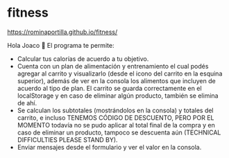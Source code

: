 # fitness
https://rominaportilla.github.io/fitness/

Hola Joaco 👋
El programa te permite:

- Calcular tus calorías de acuerdo a tu objetivo.
- Cuenta con un plan de alimentación y entrenamiento el cual podés agregar al carrito y visualizarlo (desde el icono del carrito en la esquina superior), además de ver en la consola los alimentos que incluyen de acuerdo al tipo de plan. El carrito se guarda correctamente en el localStorage y en caso de eliminar algún producto, también se elimina de ahí. 
- Se calculan los subtotales (mostrándolos en la consola) y totales del carrito, e incluso TENEMOS CÓDIGO DE DESCUENTO, PERO POR EL MOMENTO todavía no se pudo aplicar al total final de la compra y en caso de eliminar un producto, tampoco se descuenta aún (TECHNICAL DIFFICULTIES PLEASE STAND BY).
- Enviar mensajes desde el formulario y ver el valor en la consola.
